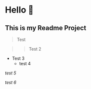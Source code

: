 # Hello 🚀

## This is my Readme Project

> Test

>> Test 2

- Test 3
    - test 4

_test 5_

*test 6*

